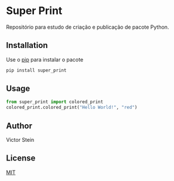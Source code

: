 # Super Print

Repositório para estudo de criação e publicação de pacote Python.

## Installation

Use o [pip](https://pip.pypa.io/en/stable/) para instalar o pacote

```bash
pip install super_print
```

## Usage

```python
from super_print import colored_print
colored_print.colored_print("Hello World!", "red")
```

## Author
Victor Stein

## License
[MIT](https://choosealicense.com/licenses/mit/)